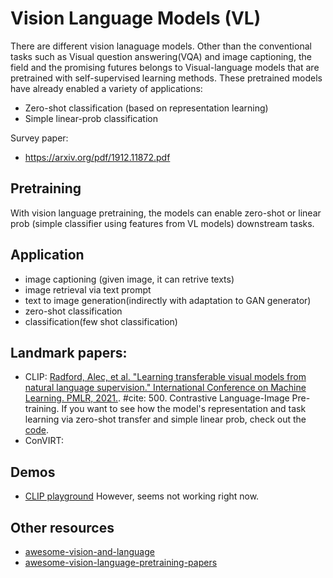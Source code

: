 
# Vision Language Models (VL)

There are different vision lanaguage models. Other than the  conventional  tasks such as Visual question answering(VQA) and image captioning, the field and the promising futures belongs to Visual-language models that are pretrained with self-supervised learning methods. These pretrained models have already enabled a variety of applications:
* Zero-shot classification (based on representation learning)
* Simple linear-prob classification

Survey paper:
* https://arxiv.org/pdf/1912.11872.pdf

## Pretraining
With vision language pretraining, the models can enable zero-shot or linear prob (simple classifier using features from VL models) downstream tasks.

## Application
* image captioning (given image, it can retrive texts)
* image retrieval via text prompt
* text to image generation(indirectly with adaptation to GAN generator)
* zero-shot classification
* classification(few shot classification)

## Landmark papers:

* CLIP: [Radford, Alec, et al. "Learning transferable visual models from natural language supervision." International Conference on Machine Learning. PMLR, 2021.](http://proceedings.mlr.press/v139/radford21a/radford21a.pdf). #cite: 500. Contrastive Language-Image Pre-training. If you want to see how the model's representation and task learning via zero-shot transfer and simple linear prob, check out the [code](https://github.com/openai/CLIP).
* ConVIRT: []()

## Demos
* [CLIP playground](https://gpt3demo.com/apps/clip-playground) However, seems not working right now.
## Other resources
* [awesome-vision-and-language](https://github.com/sangminwoo/awesome-vision-and-language)
* [awesome-vision-language-pretraining-papers](https://github.com/yuewang-cuhk/awesome-vision-language-pretraining-papers)